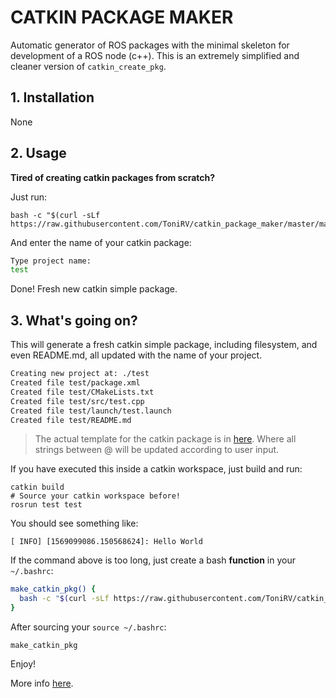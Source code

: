 # CATKIN PACKAGE MAKER

Automatic generator of ROS packages with the minimal skeleton for development of a ROS node (c++). This is an extremely simplified and cleaner version of `catkin_create_pkg`.

## 1. Installation

None

## 2. Usage

**Tired of creating catkin packages from scratch?**

Just run: 

```
bash -c "$(curl -sLf https://raw.githubusercontent.com/ToniRV/catkin_package_maker/master/make_catkin_pkg.sh)"
```

And enter the name of your catkin package:

```bash
Type project name:
test
```

Done! Fresh new catkin simple package.

## 3. What's going on?

This will generate a fresh catkin simple package, including filesystem, and even README.md, all updated with the name of your project.

```bash
Creating new project at: ./test
Created file test/package.xml
Created file test/CMakeLists.txt
Created file test/src/test.cpp
Created file test/launch/test.launch
Created file test/README.md
```

> The actual template for the catkin package is in [here](./template). Where all strings between @ will be updated according to user input.

If you have executed this inside a catkin workspace, just build and run:

```
catkin build
# Source your catkin workspace before!
rosrun test test
```

You should see something like:
```
[ INFO] [1569099086.150568624]: Hello World
```

If the command above is too long, just create a bash **function** in your `~/.bashrc`: 

```bash
make_catkin_pkg() {
  bash -c "$(curl -sLf https://raw.githubusercontent.com/ToniRV/catkin_package_maker/master/make_catkin_pkg.sh)"
}
```

After sourcing your `source ~/.bashrc`:
```
make_catkin_pkg
```

Enjoy!

More info [here](http://www.mit.edu/~arosinol/2019/09/21/ROS_Catkin_Package_Maker/).
